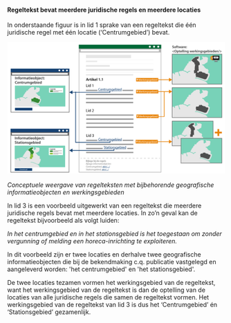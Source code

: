 ﻿#### Regeltekst bevat meerdere juridische regels en meerdere locaties

In onderstaande figuur is in lid 1 sprake van een regeltekst die één juridische
regel met één locatie (‘Centrumgebied’) bevat.

![](media/662e012aecaf003e0e36a7179b7d0666.jpg)

*Conceptuele weergave van regelteksten met bijbehorende geografische
informatieobjecten en werkingsgebieden*

In lid 3 is een voorbeeld uitgewerkt van een regeltekst die meerdere juridische
regels bevat met meerdere locaties. In zo’n geval kan de regeltekst bijvoorbeeld
als volgt luiden:

*In het centrumgebied en in het stationsgebied is het toegestaan om zonder
vergunning of melding een horeca-inrichting te exploiteren.*

In dit voorbeeld zijn er twee locaties en derhalve twee geografische
informatieobjecten die bij de bekendmaking c.q. publicatie vastgelegd en
aangeleverd worden: 'het centrumgebied' en 'het stationsgebied'.

De twee locaties tezamen vormen het werkingsgebied van de regeltekst, want het
werkingsgebied van de regeltekst is dan de optelling van de locaties van alle
juridische regels die samen de regeltekst vormen. Het werkingsgebied van de
regeltekst van lid 3 is dus het ‘Centrumgebied’ én ‘Stationsgebied’ gezamenlijk.
